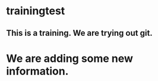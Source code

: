 trainingtest
============
## This is a training. We are trying out git.

# We are adding some new information.
